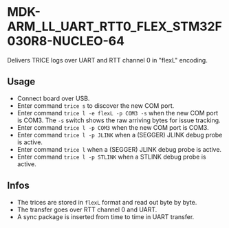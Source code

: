 # MDK-ARM_LL_UART_RTT0_FLEX_STM32F030R8-NUCLEO-64

Delivers TRICE logs over UART and RTT channel 0 in "flexL" encoding.

## Usage

- Connect board over USB.
- Enter command `trice s` to discover the new COM port.
- Enter command `trice l -e flexL -p COM3 -s` when the new COM port is COM3. The `-s` switch shows the raw arriving bytes for issue tracking.
- Enter command `trice l -p COM3` when the new COM port is COM3.
- Enter command `trice l -p JLINK` when a (SEGGER) JLINK debug probe is active.
- Enter command `trice l` when a (SEGGER) JLINK debug probe is active.
- Enter command `trice l -p STLINK` when a STLINK debug probe is active.

## Infos

- The trices are stored in `flexL` format and read out byte by byte.
- The transfer goes over RTT channel 0 and UART.
- A sync package is inserted from time to time in UART transfer.
